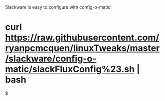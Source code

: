 Slackware is easy to configure with config-o-matic!

# curl https://raw.githubusercontent.com/ryanpcmcquen/linuxTweaks/master/slackware/config-o-matic/slackFluxConfig%23.sh | bash

$

